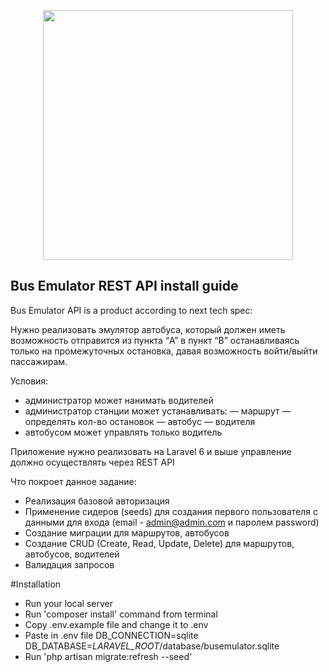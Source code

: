 <p align="center"><a href="https://laravel.com" target="_blank"><img src="https://raw.githubusercontent.com/laravel/art/master/logo-lockup/5%20SVG/2%20CMYK/1%20Full%20Color/laravel-logolockup-cmyk-red.svg" width="400"></a></p>


## Bus Emulator REST API install guide

Bus Emulator API is a product according to next tech spec:

Нужно реализовать эмулятор автобуса, который должен иметь возможность отправится из пункта  “A” в пункт “B”
останавливаясь только на промежуточных остановка, давая возможность войти/выйти пассажирам.

Условия:
- администратор может нанимать водителей
- администратор станции может устанавливать:
— маршрут
— определять кол-во остановок
— автобус
— водителя
- автобусом может управлять только водитель

Приложение нужно реализовать на Laravel 6 и выше управление должно осуществлять через REST API 

Что покроет данное задание:
- Реализация базовой авторизация
- Применение сидеров (seeds) для создания первого пользователя с данными для входа (email - admin@admin.com и паролем password)
- Создание миграции для маршрутов, автобусов
- Создание CRUD (Create, Read, Update, Delete) для маршрутов, автобусов, водителей
- Валидация запросов

#Installation
- Run your local server
- Run 'composer install' command from terminal
- Copy .env.example file and change it to .env
- Paste in .env file 
DB_CONNECTION=sqlite
DB_DATABASE=*LARAVEL_ROOT*/database/busemulator.sqlite
- Run 'php artisan migrate:refresh --seed'
